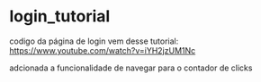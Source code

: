 # login_tutorial

codigo da página de login vem desse tutorial: https://www.youtube.com/watch?v=iYH2jzUM1Nc

adcionada a funcionalidade de navegar para o contador de clicks
